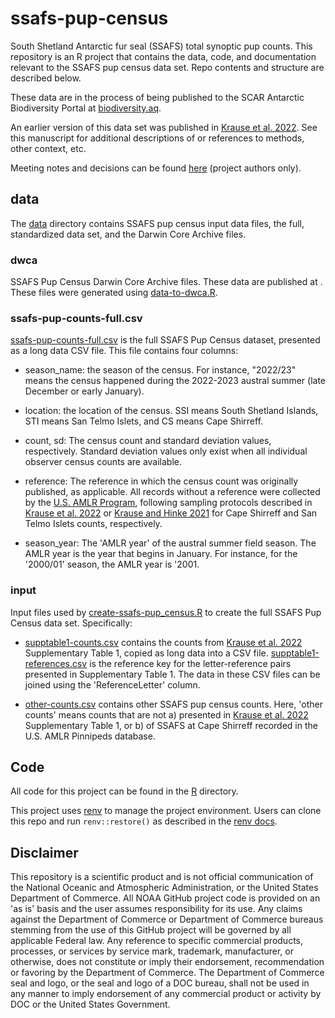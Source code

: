 # ssafs-pup-census

South Shetland Antarctic fur seal (SSAFS) total synoptic pup counts. This repository is an R project that contains the data, code, and documentation relevant to the SSAFS pup census data set. Repo contents and structure are described below.

These data are in the process of being published to the SCAR Antarctic Biodiversity Portal at [biodiversity.aq](https://www.biodiversity.aq/).

An earlier version of this data set was published in [Krause et al. 2022](https://doi.org/10.3389/fmars.2021.796488). See this manuscript for additional descriptions of or references to methods, other context, etc.

Meeting notes and decisions can be found [here](https://docs.google.com/document/d/1MU3mVxg_tjE_4HEOOJUf_ttoTV5eUMsgirkhnyg0oZY/edit?usp=sharing) (project authors only).

## data

The [data](data) directory contains SSAFS pup census input data files, the full, standardized data set, and the Darwin Core Archive files.

### dwca

SSAFS Pup Census Darwin Core Archive files. These data are published at <TODO>. These files were generated using [data-to-dwca.R](R/data-to-dwca.R).

### ssafs-pup-counts-full.csv

[ssafs-pup-counts-full.csv](data/ssafs-pup-counts-full.csv) is the full SSAFS Pup Census dataset, presented as a long data CSV file. This file contains four columns:

-   season_name: the season of the census. For instance, "2022/23" means the census happened during the 2022-2023 austral summer (late December or early January).

-   location: the location of the census. SSI means South Shetland Islands, STI means San Telmo Islets, and CS means Cape Shirreff.

-   count, sd: The census count and standard deviation values, respectively. Standard deviation values only exist when all individual observer census counts are available.

-   reference: The reference in which the census count was originally published, as applicable. All records without a reference were collected by the [U.S. AMLR Program](https://www.fisheries.noaa.gov/international/science-data/pinniped-research-antarctic), following sampling protocols described in [Krause et al. 2022](https://doi.org/10.3389/fmars.2021.796488) or [Krause and Hinke 2021](https://doi.org/10.1578/AM.47.4.2021.349) for Cape Shirreff and San Telmo Islets counts, respectively.

-   season_year: The 'AMLR year' of the austral summer field season. The AMLR year is the year that begins in January. For instance, for the '2000/01' season, the AMLR year is '2001.

### input

Input files used by [create-ssafs-pup_census.R](R/create-ssafs-pup_census.R) to create the full SSAFS Pup Census data set. Specifically:

-   [supptable1-counts.csv](data/input/supptable1-counts.csv) contains the counts from [Krause et al. 2022](https://doi.org/10.3389/fmars.2021.796488) Supplementary Table 1, copied as long data into a CSV file. [supptable1-references.csv](data/input/supptable1-references.csv) is the reference key for the letter-reference pairs presented in Supplementary Table 1. The data in these CSV files can be joined using the 'ReferenceLetter' column.

-   [other-counts.csv](data/input/other-counts.csv) contains other SSAFS pup census counts. Here, 'other counts' means counts that are not a) presented in [Krause et al. 2022](https://doi.org/10.3389/fmars.2021.796488) Supplementary Table 1, or b) of SSAFS at Cape Shirreff recorded in the U.S. AMLR Pinnipeds database.

## Code

All code for this project can be found in the [R](R) directory.

This project uses [renv](https://github.com/rstudio/renv/) to manage the project environment. Users can clone this repo and run `renv::restore()` as described in the [renv docs](https://rstudio.github.io/renv/).

## Disclaimer

This repository is a scientific product and is not official communication of the National Oceanic and Atmospheric Administration, or the United States Department of Commerce. All NOAA GitHub project code is provided on an 'as is' basis and the user assumes responsibility for its use. Any claims against the Department of Commerce or Department of Commerce bureaus stemming from the use of this GitHub project will be governed by all applicable Federal law. Any reference to specific commercial products, processes, or services by service mark, trademark, manufacturer, or otherwise, does not constitute or imply their endorsement, recommendation or favoring by the Department of Commerce. The Department of Commerce seal and logo, or the seal and logo of a DOC bureau, shall not be used in any manner to imply endorsement of any commercial product or activity by DOC or the United States Government.

